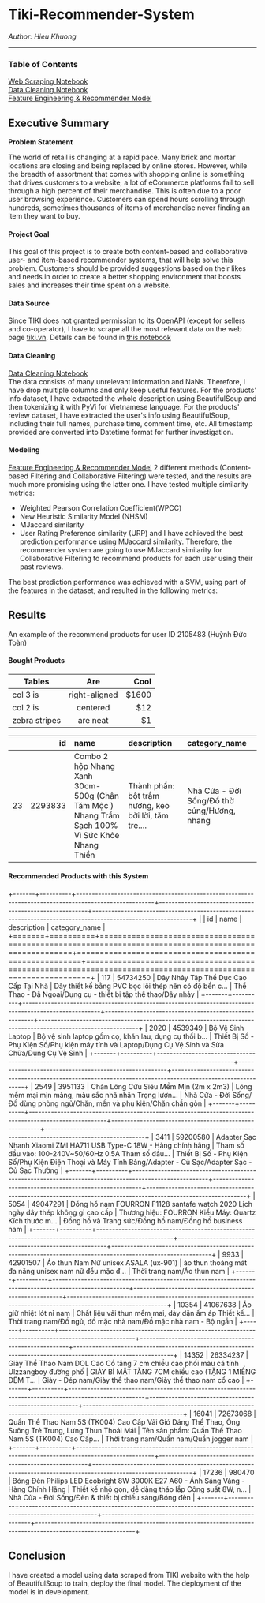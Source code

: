 # Tiki-Recommender-System


_Author: Hieu Khuong_

-------
### Table of Contents
[Web Scraping Notebook](TikiScraper.ipynb)  
[Data Cleaning Notebook](TikiDataCleaning.ipynb)  
[Feature Engineering & Recommender Model](TikiRecommender.ipynb)

## Executive Summary

**Problem Statement**

The world of retail is changing at a rapid pace.  Many brick and mortar locations are closing and being replaced by online stores.  However, while the breadth of assortment that comes with shopping online is something that drives customers to a website, a lot of eCommerce platforms fail to sell through a high percent of their merchandise.  This is often due to a poor user browsing experience. Customers can spend hours scrolling through hundreds, sometimes thousands of items of merchandise never finding an item they want to buy.  

#### Project Goal
This goal of this project is to create both content-based and collaborative user- and item-based recommender systems, that will help solve this problem. Customers should be provided suggestions based on their likes and needs in order to create a better shopping environment that boosts sales and increases their time spent on a website. 

#### Data Source

Since TIKI does not granted permission to its OpenAPI (except for sellers and co-operator), I have to scrape all the most relevant data on the web page [tiki.vn](https://tiki.vn). Details can be found in [this notebook](TikiScraper.ipynb)  

#### Data Cleaning
[Data Cleaning Notebook](TikiDataCleaning.ipynb)  
The data consists of many unrelevant information and NaNs. Therefore, I have drop multiple columns and only keep useful features.
For the products' info dataset, I have extracted the whole description using BeautifulSoup and then tokenizing it with PyVi for Vietnamese language.
For the products' review dataset, I have extracted the user's info using BeautifulSoup, including their full names, purchase time, comment time, etc.
All timestamp provided are converted into Datetime format for further investigation.

#### Modeling
[Feature Engineering & Recommender Model](TikiRecommender.ipynb)
2 different methods (Content-based Filtering and Collaborative Filtering) were tested, and the results are much more promising using the latter one.
I have tested multiple similarity metrics:
- Weighted Pearson Correlation Coefficient(WPCC)
- New Heuristic Similarity Model (NHSM)
- MJaccard similarity
- User Rating Preference similarity (URP)
and I have achieved the best prediction performance using MJaccard similarity. Therefore, the recommender system are going to use MJaccard similarity for Collaborative Filtering to recommend products for each user using their past reviews.

The best prediction performance was achieved with a SVM, using part of the features in the dataset, and resulted in the following metrics:

## Results
An example of the recommend products for user ID 2105483 (Huỳnh Đức Toàn)
#### Bought Products


| Tables        | Are           | Cool  |
| ------------- |:-------------:| -----:|
| col 3 is      | right-aligned | $1600 |
| col 2 is      | centered      |   $12 |
| zebra stripes | are neat      |    $1 |


|    |      id | name                                                                                          | description                                           | category_name                               |
|---:|--------:|:----------------------------------------------------------------------------------------------|:------------------------------------------------------|:--------------------------------------------|
| 23 | 2293833 | Combo 2 hộp Nhang Xanh 30cm-500g (Chân Tăm Mộc ) Nhang Trầm Sạch 100% Vì Sức Khỏe Nhang Thiền | Thành phần:  bột trầm hương, keo bời lời, tăm tre.... | Nhà Cửa - Đời Sống/Đồ thờ cúng/Hương, nhang |

#### Recommended Products with this System
+-------+----------+------------------------------------------------------------------------------------------------------+-------------------------------------------------------+-------------------------------------------------------------------------------------------------------------+
|       |       id | name                                                                                                 | description                                           | category_name                                                                                               |
+=======+==========+======================================================================================================+=======================================================+=============================================================================================================+
|   117 | 54734250 | Dây Nhảy Tập Thể Dục Cao Cấp Tại Nhà                                                                 | Dây thiết kế bằng PVC bọc lõi thép nên có độ bền c... | Thể Thao - Dã Ngoại/Dụng cụ - thiết bị tập thể thao/Dây nhảy                                                |
+-------+----------+------------------------------------------------------------------------------------------------------+-------------------------------------------------------+-------------------------------------------------------------------------------------------------------------+
|  2020 |  4539349 | Bộ Vệ Sinh Laptop                                                                                    | Bộ vệ sinh laptop gồm cọ, khăn lau, dụng cụ thổi b... | Thiết Bị Số - Phụ Kiện Số/Phụ kiện máy tính và Laptop/Dụng Cụ Vệ Sinh và Sửa Chữa/Dụng Cụ Vệ Sinh           |
+-------+----------+------------------------------------------------------------------------------------------------------+-------------------------------------------------------+-------------------------------------------------------------------------------------------------------------+
|  2549 |  3951133 | Chăn Lông Cừu Siêu Mềm Mịn (2m x 2m3)                                                                | Lông mềm mại mịn màng, màu sắc nhã nhặn Trọng lượn... | Nhà Cửa - Đời Sống/Đồ dùng phòng ngủ/Chăn, mền và phụ kiện/Chăn chần gòn                                    |
+-------+----------+------------------------------------------------------------------------------------------------------+-------------------------------------------------------+-------------------------------------------------------------------------------------------------------------+
|  3411 | 59200580 | Adapter Sạc Nhanh Xiaomi ZMI HA711 USB Type-C 18W - Hàng chính hãng                                  | Tham số đầu vào: 100-240V~50/60Hz 0.5A Tham số đầu... | Thiết Bị Số - Phụ Kiện Số/Phụ Kiện Điện Thoại và Máy Tính Bảng/Adapter - Củ Sạc/Adapter Sạc - Củ Sạc Thường |
+-------+----------+------------------------------------------------------------------------------------------------------+-------------------------------------------------------+-------------------------------------------------------------------------------------------------------------+
|  5054 | 49047291 | Đồng hồ nam FOURRON F1128 santafe watch 2020 Lịch ngày dây thép không gỉ cao cấp                     | Thương hiệu: FOURRON Kiểu Máy: Quartz Kích thước m... | Đồng hồ và Trang sức/Đồng hồ nam/Đồng hồ business nam                                                       |
+-------+----------+------------------------------------------------------------------------------------------------------+-------------------------------------------------------+-------------------------------------------------------------------------------------------------------------+
|  9933 | 42901507 | Áo thun Nam Nữ unisex ASALA  (ux-901)                                                                | áo thun thoáng mát đa năng unisex nam nữ đều mặc đ... | Thời trang nam/Áo thun nam                                                                                  |
+-------+----------+------------------------------------------------------------------------------------------------------+-------------------------------------------------------+-------------------------------------------------------------------------------------------------------------+
| 10354 | 41067638 | Áo giữ nhiệt lót nỉ nam                                                                              | Chất liệu vải thun mềm mai, dày dặn ấm áp Thiết kế... | Thời trang nam/Đồ ngủ, đồ mặc nhà nam/Đồ mặc nhà nam - Bộ ngắn                                              |
+-------+----------+------------------------------------------------------------------------------------------------------+-------------------------------------------------------+-------------------------------------------------------------------------------------------------------------+
| 14352 | 26334237 | Giày Thể Thao Nam DOL Cao Cổ tăng 7 cm chiều cao phối màu cá tính Ulzzangboy đường phố               | GIÀY BÍ MẬT TĂNG 7CM chiều cao (TẶNG 1 MIẾNG ĐỆM T... | Giày - Dép nam/Giày thể thao nam/Giày thể thao nam cổ cao                                                   |
+-------+----------+------------------------------------------------------------------------------------------------------+-------------------------------------------------------+-------------------------------------------------------------------------------------------------------------+
| 16041 | 72673068 | Quần Thể Thao Nam 5S (TK004) Cao Cấp Vải Gió Dáng Thể Thao, Ống Suông Trẻ Trung, Lưng Thun Thoải Mái | Tên sản phẩm: Quần Thể Thao Nam 5S (TK004) Cao Cấp... | Thời trang nam/Quần nam/Quần jogger nam                                                                     |
+-------+----------+------------------------------------------------------------------------------------------------------+-------------------------------------------------------+-------------------------------------------------------------------------------------------------------------+
| 17236 |   980470 | Bóng Đèn Philips LED Ecobright 8W 3000K E27 A60 - Ánh Sáng Vàng - Hàng Chính Hãng                    | Thiết kế nhỏ gọn, dễ dàng tháo lắp Công suất 8W, n... | Nhà Cửa - Đời Sống/Đèn & thiết bị chiếu sáng/Bóng đèn                                                       |
+-------+----------+------------------------------------------------------------------------------------------------------+-------------------------------------------------------+-------------------------------------------------------------------------------------------------------------+

## Conclusion
I have created a model using data scraped from TIKI website with the help of BeautifulSoup to train, deploy the final model. The deployment of the model is in development.

